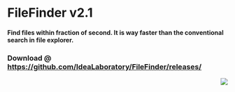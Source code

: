 # FileFinder v2.1
#### Find files within fraction of second. It is way faster than the conventional search in file explorer.
### Download @ https://github.com/IdeaLaboratory/FileFinder/releases/
<p align="right">
  <img src="https://user-images.githubusercontent.com/13999170/44139917-2a753d70-a096-11e8-9dd4-42c5b327b6d9.png">
</p>
